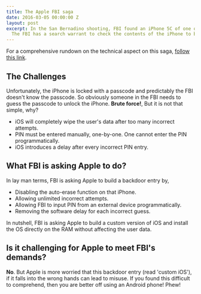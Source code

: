 ```yaml
---
title: The Apple FBI saga
date: 2016-03-05 00:00:00 Z
layout: post
excerpt: In the San Bernadino shooting, FBI found an iPhone 5C of one of the gunmen.
  The FBI has a search warrant to check the contents of the iPhone to build its case.
---
```


For a comprehensive rundown on the technical aspect on this saga, [follow this link](http://blog.trailofbits.com/2016/02/17/apple-can-comply-with-the-fbi-court-order/).

## The Challenges

Unfortunately, the iPhone is locked with a passcode and predictably the FBI doesn't
know the passcode. So obviously someone in the FBI needs to guess the passcode
to unlock the iPhone. **Brute force!**, But it is not that simple, why?

* iOS will completely wipe the user's data after too many incorrect attempts.
* PIN must be entered manually, one-by-one. One cannot enter the PIN programmatically.
* iOS introduces a delay after every incorrect PIN entry.

## What FBI is asking Apple to do?

In lay man terms, FBI is asking Apple to build a backdoor entry by,

* Disabling the auto-erase function on that iPhone.
* Allowing unlimited incorrect attempts.
* Allowing FBI to input PIN from an external device programmatically.
* Removing the software delay for each incorrect guess.

In nutshell, FBI is asking Apple to build a custom version of iOS and install
the OS directly on the RAM without affecting the user data.

## Is it challenging for Apple to meet FBI's demands?

**No**. But Apple is more worried that this backdoor entry (read 'custom iOS'),
if it falls into the wrong hands can lead to misuse. If you found this difficult
to comprehend, then you are better off using an Android phone! Phew!